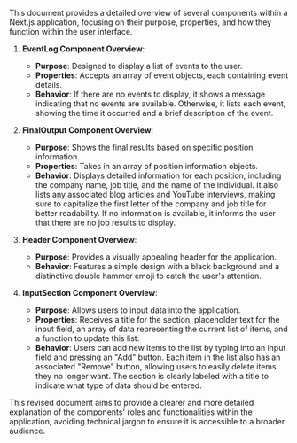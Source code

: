This document provides a detailed overview of several components within a Next.js application, focusing on their purpose, properties, and how they function within the user interface.

1. **EventLog Component Overview**:
   - **Purpose**: Designed to display a list of events to the user.
   - **Properties**: Accepts an array of event objects, each containing event details.
   - **Behavior**: If there are no events to display, it shows a message indicating that no events are available. Otherwise, it lists each event, showing the time it occurred and a brief description of the event.

2. **FinalOutput Component Overview**:
   - **Purpose**: Shows the final results based on specific position information.
   - **Properties**: Takes in an array of position information objects.
   - **Behavior**: Displays detailed information for each position, including the company name, job title, and the name of the individual. It also lists any associated blog articles and YouTube interviews, making sure to capitalize the first letter of the company and job title for better readability. If no information is available, it informs the user that there are no job results to display.

3. **Header Component Overview**:
   - **Purpose**: Provides a visually appealing header for the application.
   - **Behavior**: Features a simple design with a black background and a distinctive double hammer emoji to catch the user's attention.

4. **InputSection Component Overview**:
   - **Purpose**: Allows users to input data into the application.
   - **Properties**: Receives a title for the section, placeholder text for the input field, an array of data representing the current list of items, and a function to update this list.
   - **Behavior**: Users can add new items to the list by typing into an input field and pressing an "Add" button. Each item in the list also has an associated "Remove" button, allowing users to easily delete items they no longer want. The section is clearly labeled with a title to indicate what type of data should be entered.

This revised document aims to provide a clearer and more detailed explanation of the components' roles and functionalities within the application, avoiding technical jargon to ensure it is accessible to a broader audience.

